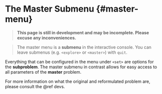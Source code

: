 # The Master Submenu {#master-menu}
> **This page is still in development and may be incomplete. Please excuse any inconveniences.**

> The master menu is a **submenu** in the interactive console.
> You can leave submenus (e.g. `<explore>` or `<master>`) with `quit`.

Everything that can be configured in the menu under `<set>` are options
for the **subproblem**. The master submenu in contrast allows for
easy access to all parameters of the **master** problem.

For more information on what the original and reformulated problem are,
please consult the @ref devs.
